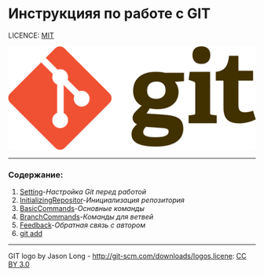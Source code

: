 # Инструкцияя по работе с GIT

LICENCE: [MIT](/licence.md)

![Git-logo](./assets/Git-logo.svg.png)

---

### Содержание:

1. [Setting](Setting.md)-*Настройка Git перед работой*
2. [InitializingRepositor](InitializingRepository.md)-*Инициализация репозитория*
3. [BasicCommands](BasicCommands)-*Основные команды*
4. [BranchCommands](BranchCommand)-*Команды для ветвей*
5. [Feedback](Feedback)-*Обратная связь с автором*
2. [git add](add.md)

---

 GIT logo by Jason Long - http://git-scm.com/downloads/logos,licene: [CC BY 3.0](https://creativecommons.org/licenses/by/3.0/)
